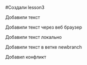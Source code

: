 ﻿#Создали lesson3

Добавили текст

Добавили текст через веб браузер

Добавили текст локально

Добавили текст в ветке newbranch

Добавил конфликт
